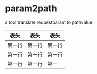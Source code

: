 # param2path
a tool translate requestparam to pathvalue

表头|表头|表头
---|---|---
第一行|第一行|第一行
第一行|第一行|第一行
第一行|第一行|第一
